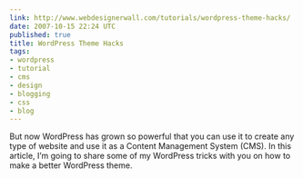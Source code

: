 ```yaml
---
link: http://www.webdesignerwall.com/tutorials/wordpress-theme-hacks/
date: 2007-10-15 22:24 UTC
published: true
title: WordPress Theme Hacks
tags:
- wordpress
- tutorial
- cms
- design
- blogging
- css
- blog
---
```


But now WordPress has grown so powerful that you can use it to create any type of website and use it as a Content Management System (CMS). In this article, I’m going to share some of my WordPress tricks with you on how to make a better WordPress theme.
